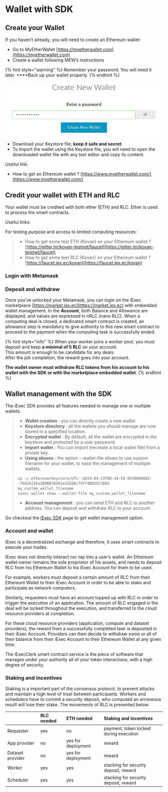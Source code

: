 # Wallet with SDK

## Create your Wallet

If you haven’t already, you will need to create an Ethereum wallet:

* Go to MyEtherWallet [https://myetherwallet.com](https://myetherwallet.com)
* Create a wallet following MEW’s instructions

{% hint style="warning" %}
Remember your password. You will need it later. ****Back up your wallet properly.
{% endhint %}

![](../.gitbook/assets/mew_createwallet.png)

* Download your Keystore file, **keep it safe and secret**.
* To Import the wallet using the Keystore file, you will need to open the downloaded wallet file with any text editor and copy its content.

Useful link:

* How to get an Ethereum wallet ? [https://www.myetherwallet.com/](https://www.myetherwallet.com/)

## Credit your wallet with ETH and RLC

Your wallet must be credited with both ether \(ETH\) and RLC. Ether is used to process the smart contracts.

Useful links:

For testing purpose and access to limited computing resources:

> * How to get some test ETH \(Kovan\) on your Ethereum wallet ? [https://gitter.im/kovan-testnet/faucet](https://gitter.im/kovan-testnet/faucet)
> * How to get some test RLC \(Kovan\) on your Ethereum wallet ? [https://faucet.iex.ec/kovan](https://faucet.iex.ec/kovan)

### Login with Metamask

### Deposit and withdraw

Once you’ve unlocked your Metamask, you can login on the iExec marketplace [https://market.iex.ec](https://market.iex.ec) with embedded wallet management. In the **Account**, both Balance and Allowance are displayed, and values are expressed in nRLC \(nano RLC\). When a computing deal is closed, a dedicated smart contract is created, an allowance step is mandatory to give authority to this new smart contract to proceed to the payment when the computing task is successfully ended.

{% hint style="info" %}
When your worker joins a worker pool, you must deposit and keep **a minimal of 5 RLC** on your account.  
This amount is enough to be candidate for any deals.  
After the job completion, the reward goes into your account.

**The wallet owner must withdraw RLC tokens from his account to his wallet with the SDK or with the marketplace embedded wallet**.
{% endhint %}

## **Wallet management with the SDK**

The iExec SDK provides all features needed to manage one or multiple wallets.

> * **Wallet creation** : you can directly create a new wallet.
> * **Keystore directory** : all the wallets you should manage are now stored in a specified location.
> * **Encrypted wallet** : By default, all the wallet are encrypted in the keystore and protected by a user password.
> * **Import wallet** : You can import \(recreate a local wallet file\) from a private key.
> * **Using aliases** : the option --wallet-file allows to use custom filename for your wallet, to ease the management of multiple wallets.

> ```text
> cp ~/.ethereum/keystore/UTC--2019-04-23T08-34-59.991000000Z--7E82621Ea3B9BB78d62e32E88cf97f4B855C36D4 my_custom_wallet_filename
> iexec wallet show --wallet-file my_custom_wallet_filename
> ```
>
> * **Account management** : you can send ETH and RLC to another address. You can deposit and withdraw RLC to your account.

Go checkout the [iExec SDK](https://github.com/iExecBlockchainComputing/iexec-sdk/) page to get wallet management option.

### Account and wallet

iExec is a decentralized exchange and therefore, it uses smart contracts to execute your trades.

iExec does not directly interact nor tap into a user’s wallet. An Ethereum wallet owner remains the sole proprietor of his assets, and needs to deposit RLC from his Ethereum Wallet to his iExec Account for them to be used.

For example, workers must deposit a certain amount of RLC from their Ethereum Wallet to their iExec Account in order to be able to stake and participate as network computers.

Similarly, requesters must have an account topped up with RLC in order to trigger the execution of an application. The amount of RLC engaged in the deal will be locked throughout the execution, and transferred to the cloud resource providers at completion.

For these cloud resource providers \(application, compute and dataset providers\), the reward from a successfully completed task is deposited in their iExec Account. Providers can then decide to withdraw some or all of their balance from their iExec Account to their Ethereum Wallet at any given time.

The iExecClerk smart contract service is the piece of software that manages under your authority all of your token interactions, with a high degree of security.

### Staking and incentives

Staking is a important part of the consensus protocol, to prevent attacks and maintain a high level of trust between participants. Workers and schedulers have to commit a security deposit, who computed an erroneous result will lose their stake. The movements of RLC is presented below.

|  | **RLC needed** | **ETH needed** | Staking and incentives |
| :--- | :--- | :--- | :--- |
| Requester | yes | no | payment, token locked during execution |
| App provider | no | yes for deployment | reward |
| Dataset provider | no | yes for deployment | reward |
| Worker | yes | yes | stacking for security deposit, reward |
| Scheduler | yes | yes | stacking for security deposit, reward |

